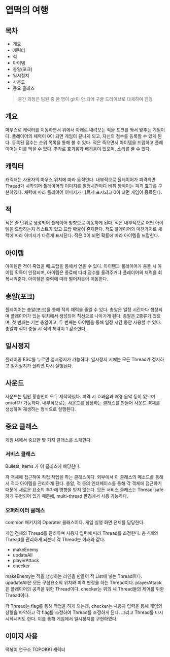 ﻿# 엽떡의 여행



## 목차

 - 개요
 - 캐릭터
 - 적
 - 아이템
 - 총알(포크)
 - 일시정지
 - 사운드
 - 중요 클래스

> 중간 과정은 팀원 중 한 명이 git이 안 되어 구글 드라이브로 대체하여 진행

## 개요
마우스로 캐릭터를 이동하면서 위에서 아래로 내려오는 적을 포크를 쏴서 맞추는 게임이다. 플레이어의 체력이 0이 되면 게임이 끝나게 되고, 자신의 점수를 등록할 수 있게 된다.  등록된 점수는 순위 목록을 통해 볼 수 있다. 적은 죽으면서 아이템을 드랍하고 플레이어는 이를 먹을 수 있다. 추가로 효과음과 배경음이 있으며, 소리를 끌 수 있다.

## 캐릭터
캐릭터는 사용자의 마우스 위치에 따라 움직인다. 내부적으로 플레이어가 피격되면 Thread가 시작되어 플레이어의 이미지를 일정시간마다 바꿔 깜박이는 피격 효과를 구현하였다. 체력에 따라 플레이어 이미지가 다르게 표시되고 0이 되면 게임이 종료된다.

## 적
적은 줄 단위로 생성되어 플레이어 방향으로 이동하게 된다. 적은 내부적으로 어떤 아이템을 드랍하는지 리스트가 있고 드랍 확률이 존재한다. 적도 플레이어와 마찬가지로 체력에 따라 이미지가 다르게 표시된다. 적은 0이 되면 확률에 따라 아이템을 드랍한다.

## 아이템
아이템은 적이 죽었을 때 드랍을 통해서 얻을 수 있다. 아이템과 플레이어가 충돌 시 아이템 획득이 인정되며, 아이템은 종료에 따라 점수를 올려주거나 플레이어의 체력을 회복시켜준다. 아이템은 중력에 따라 떨어지듯이 이동한다.

## 총알(포크)
플레이어는 총알(포크)을 통해 적의 체력을 줄일 수 있다. 총알은 일정 시간마다 생성되며 플레이어가 있는 위치에서 생성되어 직선으로 나아가게 된다. 총알은 2종류가 있으며, 첫 번째는 기본 총알이고, 두 번째는 아이템을 통해 일정 시간 동안 사용할 수 있다. 총알과 적이 충돌 시 적의 체력이 1 감소한다.

## 일시정지
플레이중 ESC를 누르면 일시정지가 가능하다. 일시정지 시에는 모든 Thread가 정지하고 일시정지가 풀리면 다시 실행된다. 

## 사운드
사운드는 팀원 황승민이 모두 제작하였다. 피격 시 효과음과 배경 음악 등이 있으며 on/off가 가능하다. 내부적으로는 사운드를 담당하는 클래스를 만들어 사운드 객체를 생성하여 재생하는 형식으로 실행된다.

## 중요 클래스
게임 내에서 중요한 몇 가지 클래스를 소개한다.

### 서비스 클래스

Bullets, Items 가 이 클래스에 해당한다.

각 객체에 접근하여 직접 작업을 하는 클래스이다. 외부에서 이 클래스의 메소드를 통해서 적과 아이템을 관리하게 된다. 총알, 적 등의 인터페이스를 통해 각 객체에 접근하기 때문에 새로운 요소의 추가에 영향을 받지 않는다. 모든 서비스 클래스는 Thread-safe 하게 구현되어 있기 때문에, multi-thread 환경에서 사용 가능하다. 


### 오퍼레이터 클래스
common 패키지의 Operater 클래스이다. 게임 실행 화면 전체를 담당한다. 

게임 전체의 Thread를 관리하며  사용자 입력에 따라 Thread를 조정한다. 총 4개의 Thread를 관리하게 되는데 각 Thread는 아래와 같다.

 - makeEnemy
 - updateAll
 - playerAttack
 - checker

makeEnemy는 적을 생성하는 라인을 만들어 적 List에 넣는 Thread이다.
upadateAll은 모든 구성요소의 위치와 피격 판정을 하는 Thread이다.
playerAttack은 플레이어의 공격을 위한 Thread이다.
checker는 위의 세 Thread들의 제어를 위한 Thread이다.

 각 Thread는 flag를 통해 작업을 하게 되는데, checker는 사용자 입력을 통해 게임의 상황을 파악하고 각 flag를 조정하여 Thread를 조정하게 된다. 그리고 Thread를 다시 시작시키도 한다. 이를 통해 게임에서 일시정지를 구현하였다. 

## 이미지 사용

떡볶이 연구소 TOPOKKI 캐릭터


